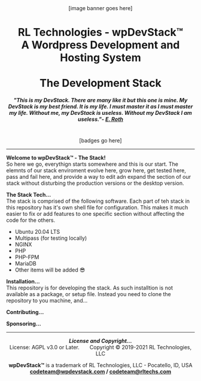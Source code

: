 <div align="center">
[image banner goes here]

# RL Technologies - wpDevStack&trade;<br>A Wordpress Development and Hosting System<br><br>The Development Stack

##### ***"This is my DevStack. There are many like it but this one is mine. My DevStack is my best friend. It is my life. I must master it as I must master my life. Without me, my DevStack is useless. Without my DevStack I am useless."- [E. Roth](@Erik-Roth)***<br><br>
[badges go here]
<hr>
</div>

**Welcome to wpDevStack&trade; - The Stack!**<br>
So here we go, everythign starts somewhere and this is our start. The elemnts of our stack enviroment evolve here, grow here, get tested here, pass and fail here, and provide a way to edit adn expand the section of our stack without disturbing the production versions or the desktop version.

**The Stack Tech...**<br>
The stack is comprised of the following software. Each part of teh stack in this repository has it's own shell file for configuration. This makes it much easier to fix or add features to one specific section without affecting the code for the others.
- Ubuntu 20.04 LTS
- Multipass (for testing locally)
- NGINX
- PHP
- PHP-FPM
- MariaDB
- Other items will be added :sunglasses:

**Installation...**<br>
This repository is for developing the stack. As such installtion is not available as a package, or setup file. Instead you need to clone the repository to you machine, and...

**Contributing...**<br>


**Sponsoring...**<br>






<div align="center">
<hr>
<b><i>License and Copyright...</i></b><br>
License: AGPL v3.0 or Later.  &nbsp; &nbsp; &nbsp; Copyright &copy; 2019-2021 RL Technologies, LLC

**wpDevStack&trade;** is a trademark of RL Technologies, LLC - Pocatello, ID, USA<br>
**codeteam@wpdevstack.com  /  codeteam@rltechs.com**
</div>
